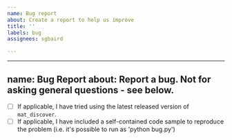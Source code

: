 ```yaml
---
name: Bug report
about: Create a report to help us improve
title: ''
labels: bug
assignees: sgbaird

---
```


---
name: Bug Report
about: Report a bug. Not for asking general questions - see below.
---
- [ ] If applicable, I have tried using the latest released version of `mat_discover`.
- [ ] If applicable, I have included a self-contained code sample to reproduce the problem (i.e. it's possible to run as 'python bug.py')

<!--Please include details of the bug below, including, if applicable, what you expected to happen!-->
